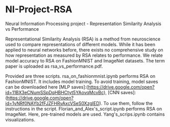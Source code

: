 # NI-Project-RSA
Neural Information Processing project - Representation Similarity Analysis vs Performance

Representational Similarity Analysis (RSA) is a method from neuroscience used to compare representations of different models. While it has been applied to neural networks before, there exists no comprehensive study on how representation as measured by RSA relates to performance. We relate model accuracy to RSA on FashionMNIST and ImageNet datasets. The term paper is uploaded as  rsa_vs_performance.pdf.

Provided are three scripts. rsa_on_fashionmnist.ipynb performs RSA on FashionMNIST. It includes model training. To avoid training, model saves can be downloaded here [MLP saves]:(https://drive.google.com/open?id=11BX3eCNumSSpDqHBHCtyt5YAovqMcvBc), [CNN saves]:(https://drive.google.com/open?id=1yNRf0NAYb2fFJZFHRvAxcVSeS0XzgIED). To use them, follow the instructions in the script. Florian_and_Alex's_script.ipynb performs RSA on ImageNet. Here, pre-trained models are used. Yang's_scrips.ipynb contains visualizations.
